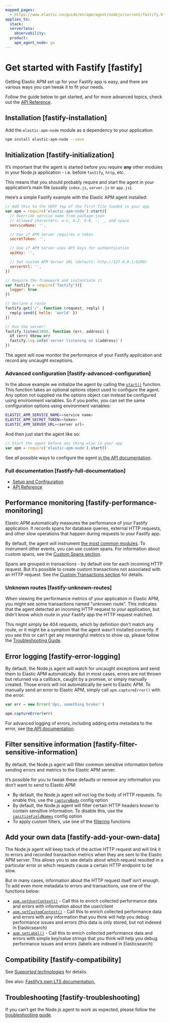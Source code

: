```yaml
---
mapped_pages:
  - https://www.elastic.co/guide/en/apm/agent/nodejs/current/fastify.html
applies_to:
  stack:
  serverless:
    observability:
  product:
    apm_agent_node: ga
---
```


# Get started with Fastify [fastify]

Getting Elastic APM set up for your Fastify app is easy, and there are various ways you can tweak it to fit your needs.

Follow the guide below to get started, and for more advanced topics, check out the [API Reference](/reference/api.md).


## Installation [fastify-installation]

Add the `elastic-apm-node` module as a dependency to your application:

```bash
npm install elastic-apm-node --save
```


## Initialization [fastify-initialization]

It’s important that the agent is started before you require **any** other modules in your Node.js application - i.e. before `fastify`, `http`, etc.

This means that you should probably require and start the agent in your application’s main file (usually `index.js`, `server.js` or `app.js`).

Here’s a simple Fastify example with the Elastic APM agent installed:

```js
// Add this to the VERY top of the first file loaded in your app
var apm = require('elastic-apm-node').start({
  // Override service name from package.json
  // Allowed characters: a-z, A-Z, 0-9, -, _, and space
  serviceName: '',

  // Use if APM Server requires a token
  secretToken: '',

  // Use if APM Server uses API keys for authentication
  apiKey: '',

  // Set custom APM Server URL (default: http://127.0.0.1:8200)
  serverUrl: '',
})

// Require the framework and instantiate it
var fastify = require('fastify')({
  logger: true
})

// Declare a route
fastify.get('/', function (request, reply) {
  reply.send({ hello: 'world' })
})

// Run the server!
fastify.listen(3000, function (err, address) {
  if (err) throw err
  fastify.log.info(`server listening on ${address}`)
})
```

The agent will now monitor the performance of your Fastify application and record any uncaught exceptions.


### Advanced configuration [fastify-advanced-configuration]

In the above example we initialize the agent by calling the [`start()`](/reference/agent-api.md#apm-start) function. This function takes an optional options object used to configure the agent. Any option not supplied via the options object can instead be configured using environment variables. So if you prefer, you can set the same configuration options using environment variables:

```bash
ELASTIC_APM_SERVICE_NAME=<service name>
ELASTIC_APM_SECRET_TOKEN=<token>
ELASTIC_APM_SERVER_URL=<server url>
```

And then just start the agent like so:

```js
// Start the agent before any thing else in your app
var apm = require('elastic-apm-node').start()
```

See all possible ways to configure the agent [in the API documentation](/reference/configuring-agent.md).


### Full documentation [fastify-full-documentation]

* [Setup and Configuration](/reference/advanced-setup.md)
* [API Reference](/reference/api.md)


## Performance monitoring [fastify-performance-monitoring]

Elastic APM automatically measures the performance of your Fastify application. It records spans for database queries, external HTTP requests, and other slow operations that happen during requests to your Fastify app.

By default, the agent will instrument [the most common modules](/reference/supported-technologies.md). To instrument other events, you can use custom spans. For information about custom spans, see the [Custom Spans section](/reference/custom-spans.md).

Spans are grouped in transactions - by default one for each incoming HTTP request. But it’s possible to create custom transactions not associated with an HTTP request. See the [Custom Transactions section](/reference/custom-transactions.md) for details.


### Unknown routes [fastify-unknown-routes]

When viewing the performance metrics of your application in Elastic APM, you might see some transactions named "unknown route". This indicates that the agent detected an incoming HTTP request to your application, but didn’t know which route in your Fastify app the HTTP request matched.

This might simply be 404 requests, which by definition don’t match any route, or it might be a symptom that the agent wasn’t installed correctly. If you see this or can’t get any meaningful metrics to show up, please follow the [Troubleshooting Guide](docs-content://troubleshoot/observability/apm-agent-nodejs/apm-nodejs-agent.md).


## Error logging [fastify-error-logging]

By default, the Node.js agent will watch for uncaught exceptions and send them to Elastic APM automatically. But in most cases, errors are not thrown but returned via a callback, caught by a promise, or simply manually created. Those errors will not automatically be sent to Elastic APM. To manually send an error to Elastic APM, simply call `apm.captureError()` with the error:

```js
var err = new Error('Ups, something broke!')

apm.captureError(err)
```

For advanced logging of errors, including adding extra metadata to the error, see [the API documentation](/reference/agent-api.md#apm-capture-error).


## Filter sensitive information [fastify-filter-sensitive-information]

By default, the Node.js agent will filter common sensitive information before sending errors and metrics to the Elastic APM server.

It’s possible for you to tweak these defaults or remove any information you don’t want to send to Elastic APM:

* By default, the Node.js agent will not log the body of HTTP requests. To enable this, use the [`captureBody`](/reference/configuration.md#capture-body) config option
* By default, the Node.js agent will filter certain HTTP headers known to contain sensitive information. To disable this, use the [`sanitizeFieldNames`](/reference/configuration.md#sanitize-field-names) config option
* To apply custom filters, use one of the [filtering](/reference/agent-api.md#apm-add-filter) functions


## Add your own data [fastify-add-your-own-data]

The Node.js agent will keep track of the active HTTP request and will link it to errors and recorded transaction metrics when they are sent to the Elastic APM server. This allows you to see details about which request resulted in a particular error or which requests cause a certain HTTP endpoint to be slow.

But in many cases, information about the HTTP request itself isn’t enough. To add even more metadata to errors and transactions, use one of the functions below:

* [`apm.setUserContext()`](/reference/agent-api.md#apm-set-user-context) - Call this to enrich collected performance data and errors with information about the user/client
* [`apm.setCustomContext()`](/reference/agent-api.md#apm-set-custom-context) - Call this to enrich collected performance data and errors with any information that you think will help you debug performance issues and errors (this data is only stored, but not indexed in Elasticsearch)
* [`apm.setLabel()`](/reference/agent-api.md#apm-set-label) - Call this to enrich collected performance data and errors with simple key/value strings that you think will help you debug performance issues and errors (labels are indexed in Elasticsearch)


## Compatibility [fastify-compatibility]

See [*Supported technologies*](/reference/supported-technologies.md) for details.

See also: [Fastify’s own LTS documentation.](https://www.fastify.io/docs/latest/LTS/)


## Troubleshooting [fastify-troubleshooting]

If you can’t get the Node.js agent to work as expected, please follow the [troubleshooting guide](docs-content://troubleshoot/observability/apm-agent-nodejs/apm-nodejs-agent.md).

